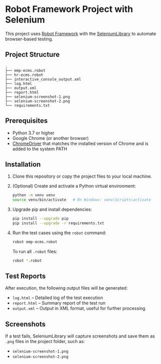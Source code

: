 # Robot Framework Project with Selenium

This project uses [Robot Framework](https://robotframework.org/) with the [SeleniumLibrary](https://robotframework.org/SeleniumLibrary/) to automate browser-based testing.

## Project Structure

```
.
├── emp-ecms.robot
├── hr-ecms.robot
├── interactive_console_output.xml
├── log.html
├── output.xml
├── report.html
├── selenium-screenshot-1.png
├── selenium-screenshot-2.png
└── requirements.txt
```

## Prerequisites

- Python 3.7 or higher
- Google Chrome (or another browser)
- [ChromeDriver](https://sites.google.com/chromium.org/driver/) that matches the installed version of Chrome and is added to the system PATH

## Installation

1. Clone this repository or copy the project files to your local machine.

2. (Optional) Create and activate a Python virtual environment:

   ```bash
   python -m venv venv
   source venv/bin/activate   # On Windows: venv\Scripts\activate
   ```

3. Upgrade pip and install dependencies:

   ```bash
   pip install --upgrade pip
   pip install --upgrade -r requirements.txt
   ```

4. Run the test cases using the `robot` command:

   ```bash
   robot emp-ecms.robot
   ```

   To run all `.robot` files:

   ```bash
   robot *.robot
   ```

## Test Reports

After execution, the following output files will be generated:

- `log.html` – Detailed log of the test execution
- `report.html` – Summary report of the test run
- `output.xml` – Output in XML format, useful for further processing

## Screenshots

If a test fails, SeleniumLibrary will capture screenshots and save them as `.png` files in the project folder, such as:

- `selenium-screenshot-1.png`
- `selenium-screenshot-2.png`
